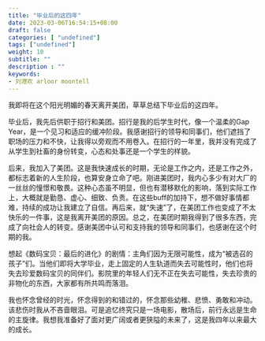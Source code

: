 ```yaml
---
title: "毕业后的这四年"
date: 2023-03-06T16:54:15+08:00
draft: false
categories: [ "undefined"]
tags: ["undefined"]
weight: 10
subtitle: ""
description : ""
keywords:
- 刘港欢 arloor moontell
---
```


我即将在这个阳光明媚的春天离开美团，草草总结下毕业后的这四年。
<!--more-->

毕业后，我先后供职于招行和美团。招行是我的后学生时代，像一个温柔的Gap Year，是一个见习和适应的缓冲阶段。我感谢招行的领导和同事们，他们遮挡了职场的压力和不快，让我得以旁观而不用卷入。在招行的一年里，我并没有完成了从学生到社畜的身份转变，心态和处事还是一个学生的样貌。

后来，我加入了美团。这是我快速成长的时期，无论是工作之内，还是工作之外，都标志着新的人生阶段，也算安身立命了吧。刚进美团时，我内心多少有对大厂的一丝丝的憧憬和敬畏。这种心态虽不明显，但也有潜移默化的影响，落到实际工作上，大概就是勤恳、虚心、细致、负责。在这些buff的加持下，想不做好事情都难，持续的成功让我建立了自信。再后来，就“失速”了，在美团工作也变成了不太快乐的一件事，这是我离开美团的原因。总之，在美团时期我得到了很多东西，完成了向社会人的转变。感谢美团中认可和支持我的领导和同事们，也感谢在这个时期的我。

想起《数码宝贝：最后的进化》的剧情：主角们因为无限可能性，成为“被选召的孩子”们。当他们即将大学毕业，走上固定的人生轨道而失去可能性时，他们也将失去珍爱数码宝贝的同伴们。影院里的年轻人们无不正在失去可能性，失去珍贵的非物化的东西，大家都有所共鸣而落泪。

我也怀念曾经的时光，怀念得到的和错过的，怀念那些幼稚、悲愤、勇敢和冲动。该悲伤时我从不吝啬眼泪。可是追忆终究只是一场电影，散场后，前行永远是生命的主旋律。我想我准备好了面对更广阔或者更狭隘的未来了，这是我四年以来最大的成长。

